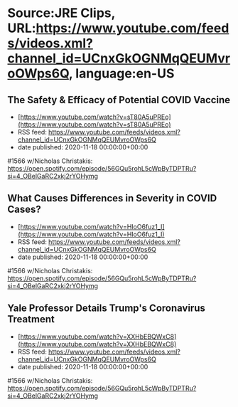 # Source:JRE Clips, URL:https://www.youtube.com/feeds/videos.xml?channel_id=UCnxGkOGNMqQEUMvroOWps6Q, language:en-US

## The Safety & Efficacy of Potential COVID Vaccine
 - [https://www.youtube.com/watch?v=sT80A5uPREo](https://www.youtube.com/watch?v=sT80A5uPREo)
 - RSS feed: https://www.youtube.com/feeds/videos.xml?channel_id=UCnxGkOGNMqQEUMvroOWps6Q
 - date published: 2020-11-18 00:00:00+00:00

#1566 w/Nicholas Christakis:
https://open.spotify.com/episode/56GQu5rohL5cWpByTDPTRu?si=4_OBelGaRC2xkj2rYOHymg

## What Causes Differences in Severity in COVID Cases?
 - [https://www.youtube.com/watch?v=HIoO6fuz1_I](https://www.youtube.com/watch?v=HIoO6fuz1_I)
 - RSS feed: https://www.youtube.com/feeds/videos.xml?channel_id=UCnxGkOGNMqQEUMvroOWps6Q
 - date published: 2020-11-18 00:00:00+00:00

#1566 w/Nicholas Christakis:
https://open.spotify.com/episode/56GQu5rohL5cWpByTDPTRu?si=4_OBelGaRC2xkj2rYOHymg

## Yale Professor Details Trump's Coronavirus Treatment
 - [https://www.youtube.com/watch?v=XXHbEBQWxC8](https://www.youtube.com/watch?v=XXHbEBQWxC8)
 - RSS feed: https://www.youtube.com/feeds/videos.xml?channel_id=UCnxGkOGNMqQEUMvroOWps6Q
 - date published: 2020-11-18 00:00:00+00:00

#1566 w/Nicholas Christakis:
https://open.spotify.com/episode/56GQu5rohL5cWpByTDPTRu?si=4_OBelGaRC2xkj2rYOHymg

